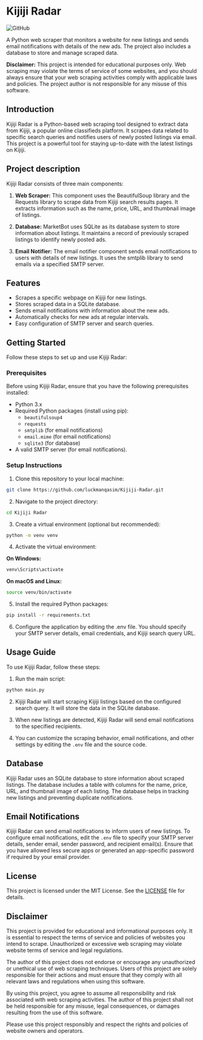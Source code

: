# Kijiji Radar

![GitHub](https://img.shields.io/github/license/luckmanqasim/Kijiji-Radar)

A Python web scraper that monitors a website for new listings and sends email notifications with details of the new ads. The project also includes a database to store and manage scraped data.


**Disclaimer:** This project is intended for educational purposes only. Web scraping may violate the terms of service of some websites, and you should always ensure that your web scraping activities comply with applicable laws and policies. The project author is not responsible for any misuse of this software.


## Introduction

Kijiji Radar is a Python-based web scraping tool designed to extract data from Kijiji, a popular online classifieds platform. It scrapes data related to specific search queries and notifies users of newly posted listings via email. This project is a powerful tool for staying up-to-date with the latest listings on Kijiji.


## Project description

Kijiji Radar consists of three main components:

1. **Web Scraper:** This component uses the BeautifulSoup library and the Requests library to scrape data from Kijiji search results pages. It extracts information such as the name, price, URL, and thumbnail image of listings.

3. **Database:** MarketBot uses SQLite as its database system to store information about listings. It maintains a record of previously scraped listings to identify newly posted ads.

3. **Email Notifier:** The email notifier component sends email notifications to users with details of new listings. It uses the smtplib library to send emails via a specified SMTP server.


## Features
- Scrapes a specific webpage on Kijiji for new listings.
- Stores scraped data in a SQLite database.
- Sends email notifications with information about the new ads.
- Automatically checks for new ads at regular intervals.
- Easy configuration of SMTP server and search queries.


## Getting Started

Follow these steps to set up and use Kijiji Radar:


### Prerequisites

Before using Kijiji Radar, ensure that you have the following prerequisites installed:

- Python 3.x
- Required Python packages (install using pip):
    - `beautifulsoup4`
    - `requests`
    - `smtplib` (for email notifications)
    - `email.mime` (for email notifications)
    - `sqlite3` (for database)
- A valid SMTP server (for email notifications).


### Setup Instructions

1. Clone this repository to your local machine:
```bash
git clone https://github.com/luckmanqasim/Kijiji-Radar.git
```

2. Navigate to the project directory:
```bash
cd Kijiji Radar
```

3. Create a virtual environment (optional but recommended):
```bash
python -m venv venv
```

4. Activate the virtual environment:

**On Windows:**
```bash
venv\Scripts\activate
```

**On macOS and Linux:**
```bash
source venv/bin/activate
```

5. Install the required Python packages:
```bash
pip install -r requirements.txt
```

6. Configure the application by editing the .env file. You should specify your SMTP server details, email credentials, and Kijiji search query URL.


## Usage Guide

To use Kijiji Radar, follow these steps:

1. Run the main script:

```bash
python main.py
```

2. Kijiji Radar will start scraping Kijiji listings based on the configured search query. It will store the data in the SQLite database.

3. When new listings are detected, Kijiji Radar will send email notifications to the specified recipients.

4. You can customize the scraping behavior, email notifications, and other settings by editing the `.env` file and the source code.


## Database
Kijiji Radar uses an SQLite database to store information about scraped listings. The database includes a table with columns for the name, price, URL, and thumbnail image of each listing. The database helps in tracking new listings and preventing duplicate notifications.

## Email Notifications
Kijiji Radar can send email notifications to inform users of new listings. To configure email notifications, edit the `.env` file to specify your SMTP server details, sender email, sender password, and recipient email(s). Ensure that you have allowed less secure apps or generated an app-specific password if required by your email provider.


## License
This project is licensed under the MIT License. See the [LICENSE](https://github.com/luckmanqasim/Kijiji-Radar/blob/main/LICENSE) file for details.


## Disclaimer

This project is provided for educational and informational purposes only. It is essential to respect the terms of service and policies of websites you intend to scrape. Unauthorized or excessive web scraping may violate website terms of service and legal regulations.

The author of this project does not endorse or encourage any unauthorized or unethical use of web scraping techniques. Users of this project are solely responsible for their actions and must ensure that they comply with all relevant laws and regulations when using this software.

By using this project, you agree to assume all responsibility and risk associated with web scraping activities. The author of this project shall not be held responsible for any misuse, legal consequences, or damages resulting from the use of this software.

Please use this project responsibly and respect the rights and policies of website owners and operators.


